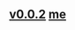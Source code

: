 ## [v0.0.2](https://github.com/littleflute/songbooks/edit/master/README.md) [me](https://littleflute.github.io/songbooks/)
